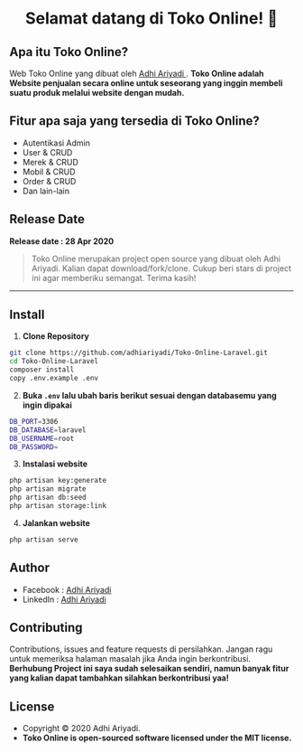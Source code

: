<h1 align="center">Selamat datang di Toko Online! 👋</h1>

## Apa itu Toko Online?

Web Toko Online yang dibuat oleh <a href="https://github.com/adhiariyadi"> Adhi Ariyadi </a>. **Toko Online adalah Website penjualan secara online untuk seseorang yang inggin membeli suatu produk melalui website dengan mudah.**

## Fitur apa saja yang tersedia di Toko Online?

- Autentikasi Admin
- User & CRUD
- Merek & CRUD
- Mobil & CRUD
- Order & CRUD
- Dan lain-lain

## Release Date

**Release date : 28 Apr 2020**

> Toko Online merupakan project open source yang dibuat oleh Adhi Ariyadi. Kalian dapat download/fork/clone. Cukup beri stars di project ini agar memberiku semangat. Terima kasih!

---

## Install

1. **Clone Repository**

```bash
git clone https://github.com/adhiariyadi/Toko-Online-Laravel.git
cd Toko-Online-Laravel
composer install
copy .env.example .env
```

2. **Buka `.env` lalu ubah baris berikut sesuai dengan databasemu yang ingin dipakai**

```bash
DB_PORT=3306
DB_DATABASE=laravel
DB_USERNAME=root
DB_PASSWORD=
```

3. **Instalasi website**

```bash
php artisan key:generate
php artisan migrate
php artisan db:seed
php artisan storage:link
```

4. **Jalankan website**

```bash
php artisan serve
```

## Author

- Facebook : <a href="https://web.facebook.com/profile.php?id=100007787444809"> Adhi Ariyadi</a>
- LinkedIn : <a href="https://www.linkedin.com/in/adhi-ariyadi-62164a1a0/"> Adhi Ariyadi</a>

## Contributing

Contributions, issues and feature requests di persilahkan.
Jangan ragu untuk memeriksa halaman masalah jika Anda ingin berkontribusi. **Berhubung Project ini saya sudah selesaikan sendiri, namun banyak fitur yang kalian dapat tambahkan silahkan berkontribusi yaa!**

## License

- Copyright © 2020 Adhi Ariyadi.
- **Toko Online is open-sourced software licensed under the MIT license.**
